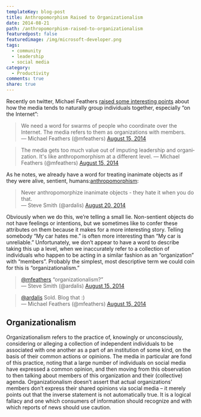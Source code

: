 ```yaml
---
templateKey: blog-post
title: Anthropomorphism Raised to Organizationalism
date: 2014-08-21
path: /anthropomorphism-raised-to-organizationalism
featuredpost: false
featuredimage: /img/microsoft-developer.png
tags:
  - community
  - leadership
  - social media
category:
  - Productivity
comments: true
share: true
---
```


Recently on twitter, Michael Feathers [raised some interesting points](https://twitter.com/mfeathers/status/500115006546272256) about how the media tends to naturally group individuals together, especially “on the Internet”:

<blockquote class="twitter-tweet" lang="en">We need a word for swarms of people who coordinate over the Internet. The media refers to them as organizations with members.<div></div>— Michael Feathers (@mfeathers) <a href="https://twitter.com/mfeathers/status/500113216069173250">August 15, 2014</a></blockquote>
<script src="//platform.twitter.com/widgets.js" async charset="utf-8"></script>

<blockquote class="twitter-tweet" lang="en">The media gets too much value out of imputing leadership and organization. It's like anthropomorphism at a different level. — Michael Feathers (@mfeathers) <a href="https://twitter.com/mfeathers/status/500115006546272256">August 15, 2014</a></blockquote>
<script src="//platform.twitter.com/widgets.js" async charset="utf-8"></script>

As he notes, we already have a word for treating inanimate objects as if they were alive, sentient, humans:[anthropomorphism](https://twitter.com/ardalis/status/502167654703304705):

<blockquote class="twitter-tweet" lang="en">Never anthropomorphize inanimate objects - they hate it when you do that.<div></div>— Steve Smith (@ardalis) <a href="https://twitter.com/ardalis/status/502167654703304705">August 20, 2014</a></blockquote>
<script async src="//platform.twitter.com/widgets.js" charset="utf-8"></script>

Obviously when we do this, we’re telling a small lie. Non-sentient objects do not have feelings or intentions, but we sometimes like to confer these attributes on them because it makes for a more interesting story. Telling somebody “My car hates me.” is often more interesting than “My car is unreliable.” Unfortunately, we don’t appear to have a word to describe taking this up a level, when we inaccurately refer to a collection of individuals who happen to be acting in a similar fashion as an “organization” with “members”. Probably the simplest, most descriptive term we could coin for this is “organizationalism.”

<blockquote class="twitter-tweet" lang="en"><a href="https://twitter.com/mfeathers">@mfeathers</a> “organizationalism?”<div></div>— Steve Smith (@ardalis) <a href="https://twitter.com/ardalis/status/500117658575335424">August 15, 2014</a></blockquote>
<script async src="//platform.twitter.com/widgets.js" charset="utf-8"></script>

<blockquote class="twitter-tweet" lang="en"><a href="https://twitter.com/ardalis">@ardalis</a> Sold. Blog that :)<div></div>— Michael Feathers (@mfeathers) <a href="https://twitter.com/mfeathers/status/500118453597261824">August 15, 2014</a></blockquote>
<script async src="//platform.twitter.com/widgets.js" charset="utf-8"></script>

## Organizationalism

Organizationalism refers to the practice of, knowingly or unconsciously, considering or alleging a collection of independent individuals to be associated with one another as a part of an institution of some kind, on the basis of their common actions or opinions. The media in particular are fond of this practice, noting that a large number of individuals on social media have expressed a common opinion, and then moving from this observation to then talking about members of this organization and their (collective) agenda. Organizationalism doesn’t assert that actual organizations’ members don’t express their shared opinions via social media – it merely points out that the inverse statement is not automatically true. It is a logical fallacy and one which consumers of information should recognize and with which reports of news should use caution.
